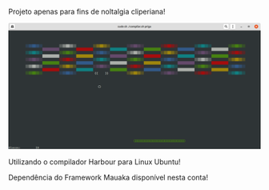 Projeto apenas para fins de noltalgia cliperiana!

![Alt text](src/assets/brickbreacker.png?raw=true "Brick Breacker")

Utilizando o compilador Harbour para Linux Ubuntu!


Dependência do Framework Mauaka disponível nesta conta!